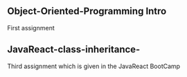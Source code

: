 ## Object-Oriented-Programming Intro

First assignment 

## JavaReact-class-inheritance-
Third assignment which is given in the JavaReact BootCamp
